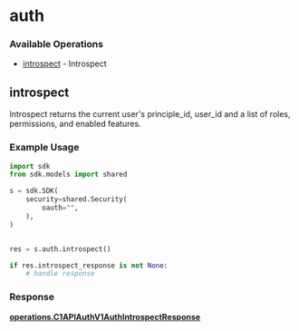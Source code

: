 # auth

### Available Operations

* [introspect](#introspect) - Introspect

## introspect

Introspect returns the current user's principle_id, user_id and a list of roles, permissions, and enabled features.

### Example Usage

```python
import sdk
from sdk.models import shared

s = sdk.SDK(
    security=shared.Security(
        oauth="",
    ),
)


res = s.auth.introspect()

if res.introspect_response is not None:
    # handle response
```


### Response

**[operations.C1APIAuthV1AuthIntrospectResponse](../../models/operations/c1apiauthv1authintrospectresponse.md)**

